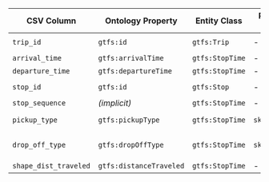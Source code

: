 | CSV Column           | Ontology Property | Entity Class | Rel. Entity Class | Subject Generation    | Join Condition | Datatype | Function Name | Function Output |
| --- | --- | --- | --- | --- | --- | --- | --- | --- |
| `trip_id` | `gtfs:id` | `gtfs:Trip` | - | `URI("http://linked.data.es/resource/" + trip_id)` | - | `xsd:string` | - | `http://linked.data.es/resource/4_I12-001_2016I12` |
| `arrival_time` | `gtfs:arrivalTime` | `gtfs:StopTime` | - | `subject + "/arrival_time"` | StopTime.trip_id = Trip.id | `schema:Time` | formatTime | `HH:MM:SS` |
| `departure_time` | `gtfs:departureTime` | `gtfs:StopTime` | - | `subject + "/departure_time"` | StopTime.trip_id = Trip.id | `schema:Time` | formatTime | `HH:MM:SS` |
| `stop_id` | `gtfs:id` | `gtfs:Stop` | - | `URI("http://linked.data.es/resource/" + stop_id)` | StopTime.stop_id = Stop.id | `xsd:string` | - | `http://linked.data.es/resource/STOP123` |
| `stop_sequence` | *(implicit)* | `gtfs:StopTime` | - | `subject + "/stop_sequence"` | StopTime.trip_id = Trip.id | `xsd:nonNegativeInteger` | - | Integer sequence (e.g., 1, 2, 3...) |
| `pickup_type` | `gtfs:pickupType` | `gtfs:StopTime` | `skos:Concept` | `subject + "/pickup_type"` | From `http://transport.linkeddata.es/kos/pickup` | `skos:notation` | pickupTypeURI | e.g., `http://transport.linkeddata.es/kos/pickup/available` |
| `drop_off_type` | `gtfs:dropOffType` | `gtfs:StopTime` | `skos:Concept` | `subject + "/drop_off_type"` | From `http://transport.linkeddata.es/kos/drop-off` | `skos:notation` | dropoffTypeURI | e.g., `http://transport.linkeddata.es/kos/drop-off/must-phone` |
| `shape_dist_traveled` | `gtfs:distanceTraveled` | `gtfs:StopTime` | - | `subject + "/shape_dist_traveled"` | StopTime.trip_id = Trip.id | `gtfs:distanceTraveled` | - | Float distance value (e.g., `12.345`) |

